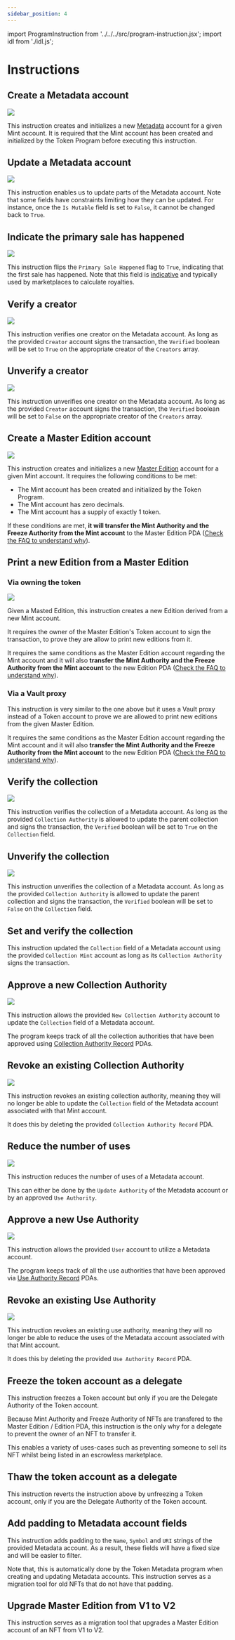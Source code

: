 ```yaml
---
sidebar_position: 4
---
```


import ProgramInstruction from '../../../src/program-instruction.jsx';
import idl from './idl.js';

# Instructions

## Create a Metadata account

<ProgramInstruction idl={idl} instruction="CreateMetadataAccountV2">

![](./assets/Token-Metadata-Instruction-Create-Metadata.png)

This instruction creates and initializes a new [Metadata](/programs/token-metadata/accounts#metadata) account for a given Mint account. It is required that the Mint account has been created and initialized by the Token Program before executing this instruction.

</ProgramInstruction>

## Update a Metadata account

<ProgramInstruction idl={idl} instruction="UpdateMetadataAccountV2">

![](./assets/Token-Metadata-Instruction-Update-Metadata.png)

This instruction enables us to update parts of the Metadata account. Note that some fields have constraints limiting how they can be updated. For instance, once the `Is Mutable` field is set to `False`, it cannot be changed back to `True`.

</ProgramInstruction>

## Indicate the primary sale has happened

<ProgramInstruction idl={idl} instruction="UpdatePrimarySaleHappenedViaToken">

![](./assets/Token-Metadata-Instruction-Update-Primary-Sale-Flag.png)

This instruction flips the `Primary Sale Happened` flag to `True`, indicating that the first sale has happened. Note that this field is [indicative](/programs/understanding-programs#indicative-fields) and typically used by marketplaces to calculate royalties.

</ProgramInstruction>

## Verify a creator

<ProgramInstruction idl={idl} instruction="SignMetadata">

![](./assets/Token-Metadata-Instruction-Verify-Creators.png)

This instruction verifies one creator on the Metadata account. As long as the provided `Creator` account signs the transaction, the `Verified` boolean will be set to `True` on the appropriate creator of the `Creators` array.

</ProgramInstruction>

## Unverify a creator

<ProgramInstruction idl={idl} instruction="RemoveCreatorVerification">

![](./assets/Token-Metadata-Instruction-Verify-Creators.png)

This instruction unverifies one creator on the Metadata account. As long as the provided `Creator` account signs the transaction, the `Verified` boolean will be set to `False` on the appropriate creator of the `Creators` array.

</ProgramInstruction>

## Create a Master Edition account

<ProgramInstruction idl={idl} instruction="CreateMasterEditionV3">

![](./assets/Token-Metadata-Instruction-Create-Master-Edition.png)

This instruction creates and initializes a new [Master Edition](/programs/token-metadata/accounts#master-edition) account for a given Mint account. It requires the following conditions to be met:

- The Mint account has been created and initialized by the Token Program.
- The Mint account has zero decimals.
- The Mint account has a supply of exactly 1 token.

If these conditions are met, **it will transfer the Mint Authority and the Freeze Authority from the Mint account** to the Master Edition PDA ([Check the FAQ to understand why](#TODO)).

</ProgramInstruction>

## Print a new Edition from a Master Edition

### Via owning the token

<ProgramInstruction idl={idl} instruction="MintNewEditionFromMasterEditionViaToken">

![](./assets/Token-Metadata-Instruction-Mint-New-Edition.png)

Given a Masted Edition, this instruction creates a new Edition derived from a new Mint account.

It requires the owner of the Master Edition's Token account to sign the transaction, to prove they are allow to print new editions from it.

It requires the same conditions as the Master Edition account regarding the Mint account and it will also **transfer the Mint Authority and the Freeze Authority from the Mint account** to the new Edition PDA ([Check the FAQ to understand why](#TODO)).

</ProgramInstruction>

### Via a Vault proxy

<ProgramInstruction idl={idl} instruction="MintNewEditionFromMasterEditionViaVaultProxy">

This instruction is very similar to the one above but it uses a Vault proxy instead of a Token account to prove we are allowed to print new editions from the given Master Edition.

It requires the same conditions as the Master Edition account regarding the Mint account and it will also **transfer the Mint Authority and the Freeze Authority from the Mint account** to the new Edition PDA ([Check the FAQ to understand why](#TODO)).

</ProgramInstruction>

## Verify the collection

<ProgramInstruction idl={idl} instruction="VerifyCollection">

![](./assets/Token-Metadata-Instruction-Verify-Collection.png)

This instruction verifies the collection of a Metadata account. As long as the provided `Collection Authority` is allowed to update the parent collection and signs the transaction, the `Verified` boolean will be set to `True` on the `Collection` field.

</ProgramInstruction>

## Unverify the collection

<ProgramInstruction idl={idl} instruction="UnverifyCollection">

![](./assets/Token-Metadata-Instruction-Verify-Collection.png)

This instruction unverifies the collection of a Metadata account. As long as the provided `Collection Authority` is allowed to update the parent collection and signs the transaction, the `Verified` boolean will be set to `False` on the `Collection` field.

</ProgramInstruction>

## Set and verify the collection

<ProgramInstruction idl={idl} instruction="SetAndVerifyCollection">

This instruction updated the `Collection` field of a Metadata account using the provided `Collection Mint` account as long as its `Collection Authority` signs the transaction.

</ProgramInstruction>

## Approve a new Collection Authority

<ProgramInstruction idl={idl} instruction="ApproveCollectionAuthority">

![](./assets/Token-Metadata-Instruction-Approve-Collection-Authority.png)

This instruction allows the provided `New Collection Authority` account to update the `Collection` field of a Metadata account.

The program keeps track of all the collection authorities that have been approved using [Collection Authority Record](/programs/token-metadata/accounts#collection-authority-record) PDAs.

</ProgramInstruction>

## Revoke an existing Collection Authority

<ProgramInstruction idl={idl} instruction="RevokeCollectionAuthority">

![](./assets/Token-Metadata-Instruction-Revoke-Collection-Authority.png)

This instruction revokes an existing collection authority, meaning they will no longer be able to update the `Collection` field of the Metadata account associated with that Mint account.

It does this by deleting the provided `Collection Authority Record` PDA.

</ProgramInstruction>

## Reduce the number of uses

<ProgramInstruction idl={idl} instruction="Utilize">

![](./assets/Token-Metadata-Instruction-Utilize.png)

This instruction reduces the number of uses of a Metadata account.

This can either be done by the `Update Authority` of the Metadata account or by an approved `Use Authority`.

</ProgramInstruction>

## Approve a new Use Authority

<ProgramInstruction idl={idl} instruction="ApproveUseAuthority">

![](./assets/Token-Metadata-Instruction-Approve-Use-Authority.png)

This instruction allows the provided `User` account to utilize a Metadata account.

The program keeps track of all the use authorities that have been approved via [Use Authority Record](/programs/token-metadata/accounts#use-authority-record) PDAs.

</ProgramInstruction>

## Revoke an existing Use Authority

<ProgramInstruction idl={idl} instruction="RevokeUseAuthority">

![](./assets/Token-Metadata-Instruction-Revoke-Use-Authority.png)

This instruction revokes an existing use authority, meaning they will no longer be able to reduce the uses of the Metadata account associated with that Mint account.

It does this by deleting the provided `Use Authority Record` PDA.

</ProgramInstruction>

## Freeze the token account as a delegate

<ProgramInstruction idl={idl} instruction="FreezeDelegatedAccount">

This instruction freezes a Token account but only if you are the Delegate Authority of the Token account.

Because Mint Authority and Freeze Authority of NFTs are transfered to the Master Edition / Edition PDA, this instruction is the only why for a delegate to prevent the owner of an NFT to transfer it.

This enables a variety of uses-cases such as preventing someone to sell its NFT whilst being listed in an escrowless marketplace.

</ProgramInstruction>

## Thaw the token account as a delegate

<ProgramInstruction idl={idl} instruction="ThawDelegatedAccount">

This instruction reverts the instruction above by unfreezing a Token account, only if you are the Delegate Authority of the Token account.

</ProgramInstruction>

## Add padding to Metadata account fields

<ProgramInstruction idl={idl} instruction="PuffMetadata">

This instruction adds padding to the `Name`, `Symbol` and `URI` strings of the provided Metadata account. As a result, these fields will have a fixed size and will be easier to filter.

Note that, this is automatically done by the Token Metadata program when creating and updating Metadata accounts. This instruction serves as a migration tool for old NFTs that do not have that padding.

</ProgramInstruction>

## Upgrade Master Edition from V1 to V2

<ProgramInstruction idl={idl} instruction="ConvertMasterEditionV1ToV2">

This instruction serves as a migration tool that upgrades a Master Edition account of an NFT from V1 to V2.

</ProgramInstruction>
